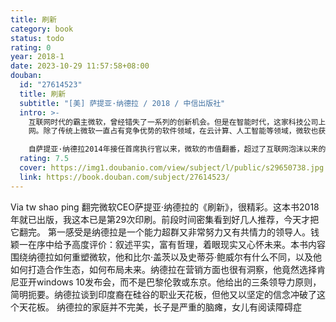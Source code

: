 ```yaml
---
title: 刷新
category: book
status: todo
rating: 0
year: 2018-1
date: 2023-10-29 11:57:58+08:00
douban:
  id: "27614523"
  title: 刷新
  subtitle: "[美] 萨提亚·纳德拉 / 2018 / 中信出版社"
  intro: >-
    互联网时代的霸主微软，曾经错失了一系列的创新机会。但是在智能时代，这家科技公司上演了一次出人意料的“大象跳舞”。2017年，微软的市值已经超过6000亿美元，在科技公司中仅次于苹果和谷歌，高于亚马逊和脸谱
    网。除了传统上微软一直占有竞争优势的软件领域，在云计算、人工智能等领域，微软也获得强大的竞争力。通过收购领英，微软还进入社交网络领域。

    自萨提亚·纳德拉2014年接任首席执行官以来，微软的市值翻番，超过了互联网泡沫以来的高点。《刷新》全景回顾了萨提亚的变革路径，如在硬件Surface电脑上的投入，在混合现实、人工智能和量子计算三大领域的战略布局等；系统总结了他的核心管理思想，即任何组织和个人，达到某个临界点时，都需要自我刷新。为了迎接智能时代的挑战，他提出自我刷新的三个关键步骤：拥抱同理心，培养“无所不学”的求知欲，以及建立成长型思维。
  rating: 7.5
  cover: https://img1.doubanio.com/view/subject/l/public/s29650738.jpg
  link: https://book.douban.com/subject/27614523/
---
```


Via tw shao ping 翻完微软CEO萨提亚·纳德拉的《刷新》，很精彩。这本书2018年就已出版，我这本已是第29次印刷。前段时间密集看到好几人推荐，今天才把它翻完。
第一感受是纳德拉是一个能力超群又非常努力又有共情力的领导人。钱颖一在序中给予高度评价：叙述平实，富有哲理，着眼现实又心怀未来。本书内容围绕纳德拉如何重塑微软，他和比尔·盖茨以及史蒂芬·鲍威尔有什么不同，以及他如何打造合作生态，如何布局未来。纳德拉在营销方面也很有洞察，他竟然选择肯尼亚开windows 10发布会，而不是巴黎伦敦或东京。他给出的三条领导力原则，简明扼要。纳德拉谈到印度裔在硅谷的职业天花板，但他又以坚定的信念冲破了这个天花板。
纳德拉的家庭并不完美，长子是严重的脑瘫，女儿有阅读障碍症
